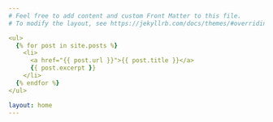 ```yaml
---
# Feel free to add content and custom Front Matter to this file.
# To modify the layout, see https://jekyllrb.com/docs/themes/#overriding-theme-defaults

<ul>
  {% for post in site.posts %}
    <li>
      <a href="{{ post.url }}">{{ post.title }}</a>
      {{ post.excerpt }}
    </li>
  {% endfor %}
</ul>

layout: home
---
```

